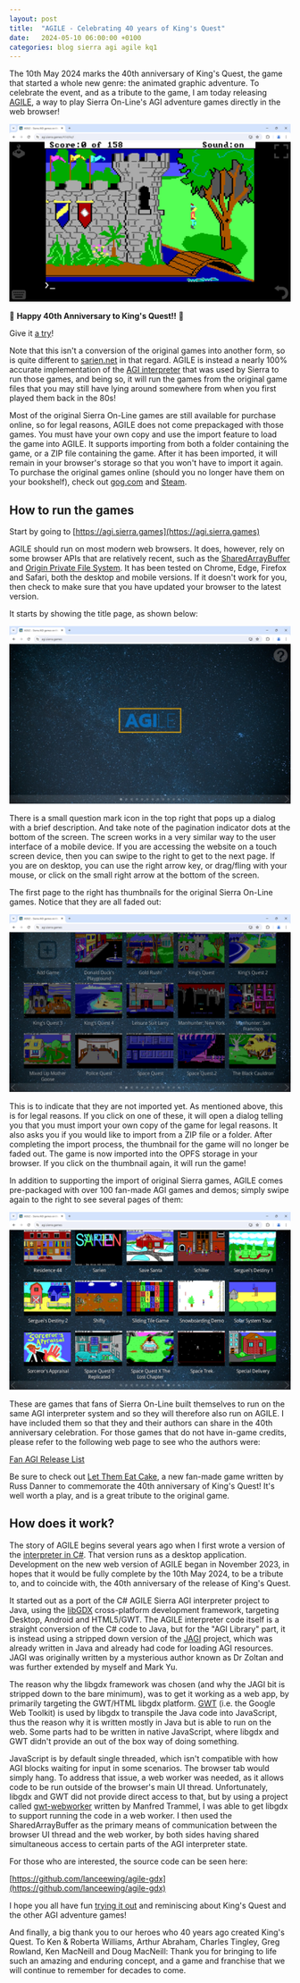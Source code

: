 ```yaml
---
layout: post
title:  "AGILE - Celebrating 40 years of King's Quest"
date:   2024-05-10 06:00:00 +0100
categories: blog sierra agi agile kq1
---
```


The 10th May 2024 marks the 40th anniversary of King's Quest, the game that started a whole new genre: the animated graphic adventure. To celebrate the event, and as a tribute to the game, I am today releasing [AGILE](https://agi.sierra.games), a way to play Sierra On-Line's AGI adventure games directly in the web browser!

![King's Quest Screenshot](/images/kq1_web_desktop.jpg)

🎂 **Happy 40th Anniversary to King's Quest!!** 🥂

Give it [a try](https://agi.sierra.games)!

Note that this isn't a conversion of the original games into another form, so is quite different to [sarien.net](http://www.sarien.net/) in that regard. AGILE is instead a nearly 100% accurate implementation of the [AGI interpreter](https://en.wikipedia.org/wiki/Adventure_Game_Interpreter) that was used by Sierra to run those games, and being so, it will run the games from the original game files that you may still have lying around somewhere from when you first played them back in the 80s!

Most of the original Sierra On-Line games are still available for purchase online, so for legal reasons, AGILE does not come prepackaged with those games. You must have your own copy and use the import feature to load the game into AGILE. It supports importing from both a folder containing the game, or a ZIP file containing the game. After it has been imported, it will remain in your browser's storage so that you won't have to import it again. To purchase the original games online (should you no longer have them on your bookshelf), check out [gog.com](https://www.gog.com/) and [Steam](https://store.steampowered.com/).

## How to run the games

Start by going to [https://agi.sierra.games](https://agi.sierra.games)

AGILE should run on most modern web browsers. It does, however, rely on some browser APIs that are relatively recent, such as the [SharedArrayBuffer](https://developer.mozilla.org/en-US/docs/Web/JavaScript/Reference/Global_Objects/SharedArrayBuffer) and [Origin Private File System](https://developer.mozilla.org/en-US/docs/Web/API/File_System_API/Origin_private_file_system). It has been tested on Chrome, Edge, Firefox and Safari, both the desktop and mobile versions. If it doesn't work for you, then check to make sure that you have updated your browser to the latest version.

It starts by showing the title page, as shown below:

![AGILE Title Page](/images/title_page_web_desktop.jpg)

There is a small question mark icon in the top right that pops up a dialog with a brief description. And take note of the pagination indicator dots at the bottom of the screen. The screen works in a very similar way to the user interface of a mobile device. If you are accessing the website on a touch screen device, then you can swipe to the right to get to the next page. If you are on desktop, you can use the right arrow key, or drag/fling with your mouse, or click on the small right arrow at the bottom of the screen.

The first page to the right has thumbnails for the original Sierra On-Line games. Notice that they are all faded out:

![Sierra Games Page](/images/games_page_web_desktop_faded_out.jpg)

This is to indicate that they are not imported yet. As mentioned above, this is for legal reasons. If you click on one of these, it will open a dialog telling you that you must import your own copy of the game for legal reasons. It also asks you if you would like to import from a ZIP file or a folder. After completing the import process, the thumbnail for the game will no longer be faded out. The game is now imported into the OPFS storage in your browser. If you click on the thumbnail again, it will run the game!

In addition to supporting the import of original Sierra games, AGILE comes pre-packaged with over 100 fan-made AGI games and demos; simply swipe again to the right to see several pages of them:

![Fan-made Games Page](/images/games_page_2_web_desktop.jpg)

These are games that fans of Sierra On-Line built themselves to run on the same AGI interpreter system and so they will therefore also run on AGILE. I have included them so that they and their authors can share in the 40th anniversary celebration. For those games that do not have in-game credits, please refer to the following web page to see who the authors were:

[Fan AGI Release List](http://agiwiki.sierrahelp.com/index.php/Fan_AGI_Release_List_(Sortable))

Be sure to check out [Let Them Eat Cake](https://agi.sierra.games/#/id/ltec), a new fan-made game written by Russ Danner to commemorate the 40th anniversary of King's Quest! It's well worth a play, and is a great tribute to the original game.

## How does it work?

The story of AGILE begins several years ago when I first wrote a version of the [interpreter in C#](https://github.com/lanceewing/agile). That version runs as a desktop application. Development on the new web version of AGILE began in November 2023, in hopes that it would be fully complete by the 10th May 2024, to be a tribute to, and to coincide with, the 40th anniversary of the release of King's Quest.

It started out as a port of the C# AGILE Sierra AGI interpreter project to Java, using the [libGDX](https://libgdx.com/) cross-platform development framework, targeting Desktop, Android and HTML5/GWT. The AGILE interpreter code itself is a straight conversion of the C# code to Java, but for the "AGI Library" part, it is instead using a stripped down version of the [JAGI](https://github.com/lanceewing/jagi) project, which was already written in Java and already had code for loading AGI resources. JAGI was originally written by a mysterious author known as Dr Zoltan and was further extended by myself and Mark Yu.

The reason why the libgdx framework was chosen (and why the JAGI bit is stripped down to the bare minimum), was to get it working as a web app, by primarily targeting the GWT/HTML libgdx platform. [GWT](https://www.gwtproject.org/) (i.e. the Google Web Toolkit) is used by libgdx to transpile the Java code into JavaScript, thus the reason why it is written mostly in Java but is able to run on the web. Some parts had to be written in native JavaScript, where libgdx and GWT didn't provide an out of the box way of doing something.

JavaScript is by default single threaded, which isn't compatible with how AGI blocks waiting for input in some scenarios. The browser tab would simply hang. To address that issue, a web worker was needed, as it allows code to be run outside of the browser's main UI thread. Unfortunately, libgdx and GWT did not provide direct access to that, but by using a project called [gwt-webworker](https://gitlab.com/ManfredTremmel/gwt-webworker) written by Manfred Trammel, I was able to get libgdx to support running the code in a web worker. I then used the SharedArrayBuffer as the primary means of communication between the browser UI thread and the web worker, by both sides having shared simultaneous access to certain parts of the AGI interpreter state.

For those who are interested, the source code can be seen here: 

[https://github.com/lanceewing/agile-gdx](https://github.com/lanceewing/agile-gdx)

I hope you all have fun [trying it out](https://agi.sierra.games) and reminiscing about King's Quest and the other AGI adventure games! 

And finally, a big thank you to our heroes who 40 years ago created King's Quest. To Ken & Roberta Williams, Arthur Abraham, Charles Tingley, Greg Rowland, Ken MacNeill and Doug MacNeill: Thank you for bringing to life such an amazing and enduring concept, and a game and franchise that we will continue to remember for decades to come.

